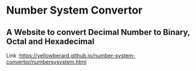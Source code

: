 # Number System Convertor
<h2>A Website to convert Decimal Number to Binary, Octal and Hexadecimal </h2>

Link :https://yellowberard.github.io/number-system-convertor/numbersysystem.html